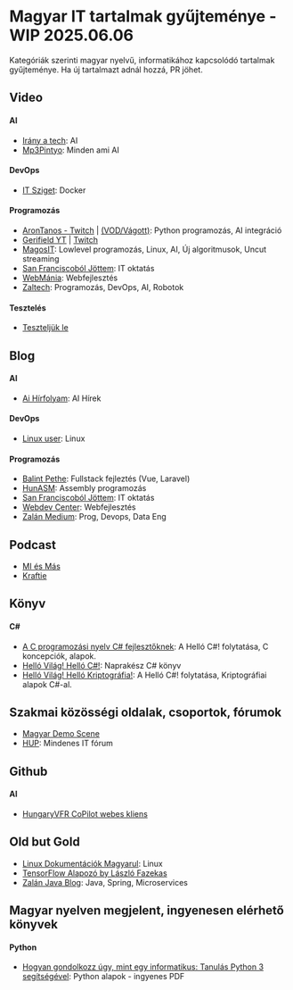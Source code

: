 # Magyar IT tartalmak gyűjteménye - WIP 2025.06.06
Kategóriák szerinti magyar nyelvű, informatikához kapcsolódó tartalmak gyűjteménye. 
Ha új tartalmazt adnál hozzá, PR jöhet.

## Video

#### AI
* [Irány a tech](https://www.youtube.com/@iranyatech): AI
* [Mp3Pintyo](https://youtube.com/@mp3pintyo?si=lkDkSpXC0f5cZsiU): Minden ami AI

#### DevOps
* [IT Sziget](https://www.youtube.com/@itsziget): Docker

#### Programozás
* [AronTanos - Twitch](https://www.twitch.tv/arontanos) | [(VOD/Vágott)](https://youtube.com/@tokeletlenek): Python programozás, AI integráció
* [Gerifield YT](https://www.youtube.com/@Gerifield/videos) | [Twitch](https://www.twitch.tv/gerifield)
* [MagosIT](https://www.youtube.com/u9vata): Lowlevel programozás, Linux, AI, Új algoritmusok, Uncut streaming
* [San Franciscoból Jöttem](https://www.youtube.com/@SanFranciscobolJottem): IT oktatás
* [WebMánia](https://www.youtube.com/@WebManiacc): Webfejlesztés
* [Zaltech](https://www.youtube.com/channel/UC589h_ID3IbOv5eg4W5T5dQ): Programozás, DevOps, AI, Robotok
  
#### Tesztelés 
* [Teszteljük le](https://www.youtube.com/@teszteljukle)

## Blog

#### AI
* [Ai Hírfolyam](https://aihirfolyam.hu/): AI Hírek

#### DevOps
* [Linux user](https://linuxuser.hu/): Linux

#### Programozás
* [Balint Pethe](https://balintpethe.com/): Fullstack fejleztés (Vue, Laravel)
* [HunASM](https://web.archive.org/web/20190913042955if_/http://hunasm.uw.hu/): Assembly programozás
* [San Franciscoból Jöttem](https://sanfranciscoboljottem.com/): IT oktatás
* [Webdev Center](https://webdevcenter.hu/): Webfejlesztés
* [Zalán Medium](https://zlaval.medium.com/list/zalan-magyar-tartalmak-2e5878418218): Prog, Devops, Data Eng

## Podcast
* [MI és Más](https://open.spotify.com/show/0EGs6wfWqAb2nfa23ieOpS?si=ATlv1jcRQECowjNOpTGLvw&fbclid=IwZXh0bgNhZW0CMTAAYnJpZBEwNmo3UVlHMk5wcldSTzJINwEeaIPwF6eKjd6VxX0iHZMVNBmr3rwjGQg7Byvs81fTZCSm77El7DW_ToVIBRY_aem_otkjClQiDSAe7zBWv92pSQ&nd=1&dlsi=aed376a698c1485f)
* [Kraftie](https://www.youtube.com/playlist?list=PLizGWkRVv6IzkUFsvXpIX6lDFwreUPS-l)


## Könyv

#### C#
* [A C programozási nyelv C# fejlesztőknek](https://csharptutorial.hu/docs/a-c-programozasi-nyelv-csharp-fejlesztoknek/): A Helló C#! folytatása, C koncepciók, alapok.
* [Helló Világ! Helló C#!](https://csharptutorial.hu/docs/hellovilag-hellocsharp/): Naprakész C# könyv
* [Helló Világ! Helló Kriptográfia!](https://csharptutorial.hu/docs/hello-vilag-hello-kriptografia/): A Helló C#! folytatása, Kriptográfiai alapok C#-al.


## Szakmai közösségi oldalak, csoportok, fórumok
* [Magyar Demo Scene](https://www.scene.hu)
* [HUP](https://hup.hu/):  Mindenes IT fórum

## Github
#### AI
* [HungaryVFR CoPilot webes kliens](https://github.com/darealgege/hungaryvfr-copilot?fbclid=IwZXh0bgNhZW0CMTAAYnJpZBEwNmo3UVlHMk5wcldSTzJINwEeaIPwF6eKjd6VxX0iHZMVNBmr3rwjGQg7Byvs81fTZCSm77El7DW_ToVIBRY_aem_otkjClQiDSAe7zBWv92pSQ)

## Old but Gold
* [Linux Dokumentációk Magyarul](https://szabilinux.hu/): Linux
* [TensorFlow Alapozó by László Fazekas](https://thebojda.medium.com/tensorflow-alapoz%C3%B3-d2d1ee97c9db)
* [Zalán Java Blog](https://github.com/zlaval/blog/wiki/Arcive): Java, Spring, Microservices


## Magyar nyelven megjelent, ingyenesen elérhető könyvek
#### Python
* [Hogyan gondolkozz úgy, mint egy informatikus: Tanulás Python 3 segítségével](https://mtmi.unideb.hu/pluginfile.php/554/mod_resource/content/3/thinkcspy3.pdf): Python alapok - ingyenes PDF
